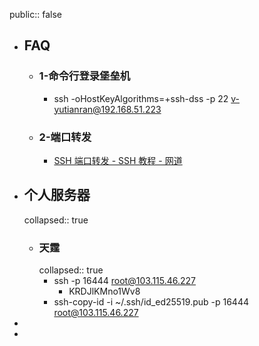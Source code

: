 public:: false

- ## FAQ
	- ### 1-命令行登录堡垒机
		- ssh -oHostKeyAlgorithms=+ssh-dss -p 22 v-yutianran@192.168.51.223
	- ### 2-端口转发
		- [SSH 端口转发 - SSH 教程 - 网道](https://wangdoc.com/ssh/port-forwarding )
- ## 个人服务器
  collapsed:: true
	- ### 天霆
	  collapsed:: true
		- ssh -p 16444 root@103.115.46.227
			- KRDJlKMno1Wv8
		- ssh-copy-id -i ~/.ssh/id_ed25519.pub -p 16444 root@103.115.46.227
-
-